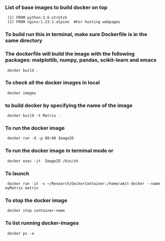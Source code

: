 ### List of base images to build docker on top
```
 (1) FROM python:3.6-stretch
 (2) FROM nginx:1.23.1-alpine  #For hosting webpages
```

### To build run this in terminal, make sure Dockerfile is in the same directory
### The dockerfile will build the image with the following packages: matplotlib, numpy, pandas, scikit-learn and emacs
```
 docker build .
```

### To check all the docker images in local
```
 docker images
```

### to build docker by specifying the name of the image
```
 docker build -t Matrix . 
```

### To run the docker image
```
 docker run -d -p 80:80 ImageID
```

### To run the docker image in terminal mode or 
```
 docker exec -it  ImageID /bin/sh
```
 
### To launch
```
 docker run -it -v ~/Research/DockerContainer:/home/amit-docker --name myMatrix matrix
```

### To stop the docker image
```
 docker stop container-name
```

### To list running docker-images
```
 docker ps -a
```
